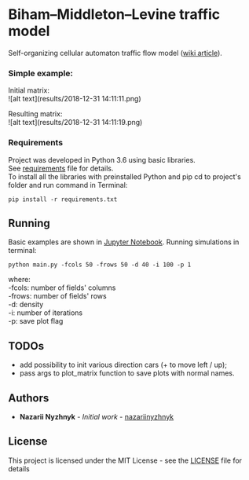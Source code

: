 # Biham–Middleton–Levine traffic model

Self-organizing cellular automaton traffic flow model
 ([wiki article](https://en.wikipedia.org/wiki/Biham–Middleton–Levine_traffic_model)). <br />

### Simple example:
Initial matrix:<br />
![alt text](results/2018-12-31 14:11:11.png)

Resulting matrix:<br />
![alt text](results/2018-12-31 14:11:19.png)

### Requirements

Project was developed in Python 3.6 using basic libraries.<br />
See [requirements](requirements.txt) file for details.<br />
To install all the libraries with preinstalled Python and pip cd to project's folder and run command in Terminal:

```
pip install -r requirements.txt
```

## Running

Basic examples are shown in [Jupyter Notebook](examples.ipynb).
Running simulations in terminal:

```
python main.py -fcols 50 -frows 50 -d 40 -i 100 -p 1
```

where:<br />
-fcols: number of fields' columns<br />
-frows: number of fields' rows<br />
-d: density<br />
-i: number of iterations<br />
-p: save plot flag

## TODOs

- add possibility to init various direction cars (+ to move left / up);
- pass args to plot_matrix function to  save plots with normal names.

## Authors

* **Nazarii Nyzhnyk** - *Initial work* - [nazariinyzhnyk](https://github.com/nazariinyzhnyk)

## License

This project is licensed under the MIT License - see the [LICENSE](LICENSE.txt) file for details
